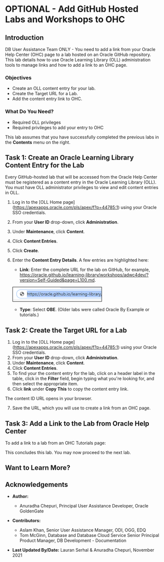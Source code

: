 # OPTIONAL - Add GitHub Hosted Labs and Workshops to OHC

## Introduction
DB User Assistance Team ONLY - You need to add a link from your Oracle Help Center (OHC) page to a lab hosted on an Oracle GitHub repository. This lab details how to use Oracle Learning Library (OLL) administration tools to manage links and how to add a link to an OHC page.

### Objectives
* Create an OLL content entry for your lab.
* Create the Target URL for a Lab.
* Add the content entry link to OHC.

### What Do You Need?
* Required OLL privileges
* Required privileges to add your entry to OHC

This lab assumes that you have successfully completed the previous labs in the **Contents** menu on the right.

## Task 1: Create an Oracle Learning Library Content Entry for the Lab
Every GitHub-hosted lab that will be accessed from the Oracle Help Center must be registered as a content entry in the Oracle Learning Library (OLL).
You must have OLL administrator privileges to view and edit content entries in OLL.
1. Log in to the [OLL Home page] (https://apexapps.oracle.com/pls/apex/f?p=44785:1) using your Oracle SSO credentials.
2. From your **User ID** drop-down, click **Administration**.
3. Under **Maintenance**, click **Content**.
4. Click **Content Entries**.
5. Click **Create**.
6. Enter the **Content Entry Details**. A few entries are highlighted here:
    * **Link**: Enter the complete URL for the lab on GitHub, for example, https://oracle.github.io/learning-library/workshops/adwc4dev/?version=Self-Guided&page=L100.md.

    ![](./images/content-entry-link.png " ")
    * **Type**: Select **OBE**. (Older labs were called Oracle By Example or tutorials.)

## Task 2: Create the Target URL for a Lab

1. Log in to the [OLL Home page] (https://apexapps.oracle.com/pls/apex/f?p=44785:1) using your Oracle SSO credentials.
2. From your **User ID** drop-down, click **Administration**.
3. Under **Maintenance**, click **Content**.
4. Click **Content Entries**.
5. To find your the content entry for the lab, click on a header label in the table, click in the **Filter** field, begin typing what you're looking for, and then select the appropriate item.
6. Click **link** under **Copy This** to copy the content entry link.

  The content ID URL opens in your browser.

7. Save the URL, which you will use to create a link from an OHC page.

## Task 3: Add a Link to the Lab from Oracle Help Center
To add a link to a lab from an OHC Tutorials page:
<!-- 1. Open the [Self Publishing OHC Interface Page V3 application](https://apex.oraclecorp.com/pls/apex/f?p=40100:1:101812173799316:::::).
2. In the **Search** field, enter your Product name and press **Enter**.
3. Edit the release page for your Product to which, you want to add the lab.
    [](./images/ohc-edit-Pages.png " ")
4. Click **Sections/Topics** and then click the name of the section where you want to add the lab to display the **Section** page.
    [](./images/ohc-section-topics.png " ")
5. Click **Topics** and then click **Create Topic**.

6. In the **Create Topic** section, enter the title of the lab and, in **Href**, enter the URL you created in "**STEP 2:** Create the Target URL for a Lab". -->

This concludes this lab. You may now proceed to the next lab.

## Want to Learn More?


## Acknowledgements

* **Author:**
    * Anuradha Chepuri, Principal User Assistance Developer, Oracle GoldenGate
* **Contributors:**
    * Aslam Khan, Senior User Assistance Manager, ODI, OGG, EDQ
    * Tom McGinn, Database and Database Cloud Service Senior Principal Product Manager, DB Development - Documentation

* **Last Updated By/Date:** Lauran Serhal & Anuradha Chepuri, November 2021
